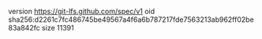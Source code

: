 version https://git-lfs.github.com/spec/v1
oid sha256:d2261c7fc486745be49567a4f6a6b787217fde7563213ab962ff02be83a842fc
size 11391
